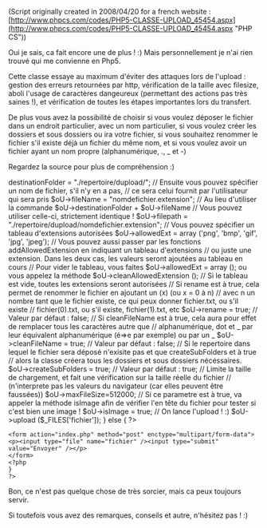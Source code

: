 (Script originally created in 2008/04/20 for a french website : [http://www.phpcs.com/codes/PHP5-CLASSE-UPLOAD_45454.aspx](http://www.phpcs.com/codes/PHP5-CLASSE-UPLOAD_45454.aspx "PHP CS"))

Oui je sais, ca fait encore une de plus ! :)
Mais personnellement je n'ai rien trouvé qui me convienne en Php5.

Cette classe essaye au maximum d'éviter des attaques lors de l'upload : gestion des erreurs retournées par http, vérification de la taille avec filesize, aboli l'usage de caractères dangeureux (permettant des actions pas très saines !), et vérification de toutes les étapes importantes lors du transfert.

De plus vous avez la possibilité de choisir si vous voulez déposer le fichier dans un endroit particulier, avec un nom particulier, si vous voulez créer les dossiers et sous dossiers ou ira votre fichier, si vous souhaitez renommer le fichier s'il existe déjà un fichier du même nom, et si vous voulez avoir un fichier ayant un nom propre (alphanumérique, ., _ et -)

Regardez la source pour plus de compréhension :)

<?php
	// A simple exemple
	if (isset ($_FILES['fichier'])) {
		require_once ('../Alternativ/Helpers/UploadHelper.php');
		$oU = new UploadHelper ();
	
		// Vous devez spécifier un répertoire de destination !
		$oU->destinationFolder = "./repertoire/dupload/";
	
		// Ensuite vous pouvez spécifier un nom de fichier, s'il n'y en a pas,
		// ce sera celui fournit par l'utilisateur qui sera pris
		$oU->fileName = "nomdefichier.extension";
	
		// Au lieu d'utiliser la commande $oU->destinationFolder + $oU->fileName
		// Vous pouvez utiliser celle-ci, strictement identique !
		$oU->filepath = "./repertoire/dupload/nomdefichier.extension";
	
		// Vous pouvez spécifier un tableau d'extensions autorisées
		$oU->allowedExt = array ('png', 'bmp', 'gif', 'jpg', 'jpeg');
		// Vous pouvez aussi passer par les fonctions addAllowedExtension en indiquant un tableau d'extensions 
		// ou juste une extension. Dans les deux cas, les valeurs seront ajoutées au tableau en cours
		// Pour vider le tableau, vous faites $oU->allowedExt = array (); ou vous appelez la méthode
		$oU->cleanAllowedExtension ();
	
		// Si le tableau est vide, toutes les extensions seront autorisées
	
	
		// Si rename est à true, cela permet de renommer le fichier en ajoutant un (x) (ou x = 0 à n)
		// avec n un nombre tant que le fichier existe, ce qui peux donner fichier.txt, ou s'il existe
		// fichier(0).txt, ou s'il existe, fichier(1).txt, etc
		$oU->rename = true;
		// Valeur par défaut : false;
	
		// Si cleanFileName est à true, cela aura pour effet de remplacer tous les caractères autre que 
		// alphanumérique, dot et _ par leur équivalent alphanumérique (é=>e par exemple) ou par un _
		$oU->cleanFileName = true;
		// Valeur par défaut : false;
	
		// Si le repertoire dans lequel le fichier sera déposé n'exisite pas et que createSubFolders et à true
		// alors la classe créera tous les dossiers et sous dossiers nécéssaires.
		$oU->createSubFolders = true;
		// Valeur par défaut : true;
	
		// Limite la taille de chargement, et fait une vérification sur la taille réelle du fichier
		// (n'interprete pas les valeurs du navigateur (car elles peuvent être faussées))
		$oU->maxFileSize=512000;

		// Si ce parametre est à true, va appeler la méthode isImage afin de vérifier l'en tête du fichier pour tester si c'est bien une image !
		$oU->isImage = true;
	
		// On lance l'upload ! :)
		$oU->upload ($_FILES['fichier']);
	
	}
	else {
	?>
	<form action="index.php" method="post" enctype="multipart/form-data">
	<p><input type="file" name="fichier" /><input type="submit" value="Envoyer" /></p>
	</form>
	<?php
	}
	?>

Bon, ce n'est pas quelque chose de très sorcier, mais ca peux toujours servir.

Si toutefois vous avez des remarques, conseils et autre, n'hésitez pas ! :)
